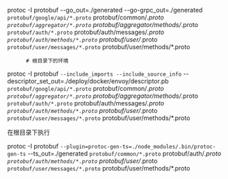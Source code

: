 protoc -I protobuf --go_out=./generated --go-grpc_out=./generated `
          protobuf/google/api/*.proto `
          protobuf/common/*.proto `
          protobuf/aggregator/*.proto `
          protobuf/aggregator/methods/*.proto `
          protobuf/auth/*.proto `
          protobuf/auth/messages/*.proto `
          protobuf/auth/methods/*.proto `
          protobuf/user/*.proto `
          protobuf/user/messages/*.proto `
          protobuf/user/methods/*.proto

          # 根目录下的环境
protoc -I protobuf `
       --include_imports --include_source_info `
       --descriptor_set_out=./deploy/docker/envoy/descriptor.pb `
          protobuf/google/api/*.proto `
          protobuf/common/*.proto `
          protobuf/aggregator/*.proto `
          protobuf/aggregator/methods/*.proto `
          protobuf/auth/*.proto `
          protobuf/auth/messages/*.proto `
          protobuf/auth/methods/*.proto `
          protobuf/user/*.proto `
          protobuf/user/messages/*.proto `
          protobuf/user/methods/*.proto

在根目录下执行

protoc -I protobuf `
  --plugin=protoc-gen-ts=./node_modules/.bin/protoc-gen-ts `
  --ts_out=./generated `
  protobuf/common/*.proto `
  protobuf/auth/*.proto `
  protobuf/auth/methods/*.proto `
  protobuf/user/*.proto `
  protobuf/user/messages/*.proto `
  protobuf/user/methods/*.proto